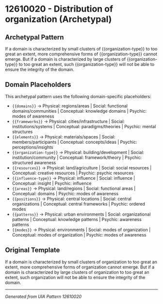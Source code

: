 # 12610020 - Distribution of organization (Archetypal)

## Archetypal Pattern

If a domain is characterized by small clusters of {{organization-type}} to too great an extent, more comprehensive forms of {{organization-type}} cannot emerge. But if a domain is characterized by large clusters of {{organization-type}} to too great an extent, such {{organization-type}} will not be able to ensure the integrity of the domain.

## Domain Placeholders

This archetypal pattern uses the following domain-specific placeholders:

- `{{domains}}` → Physical: regions/areas | Social: functional domains/communities | Conceptual: knowledge domains | Psychic: modes of awareness
- `{{frameworks}}` → Physical: cities/infrastructure | Social: institutions/systems | Conceptual: paradigms/theories | Psychic: mental structures
- `{{elements}}` → Physical: materials/spaces | Social: members/participants | Conceptual: concepts/ideas | Psychic: perceptions/insights
- `{{organization-type}}` → Physical: building/development | Social: institution/community | Conceptual: framework/theory | Psychic: structured awareness
- `{{resources}}` → Physical: land/agriculture | Social: social resources | Conceptual: creative resources | Psychic: psychic resources
- `{{influence-type}}` → Physical: influence | Social: influence | Conceptual: insight | Psychic: influence
- `{{areas}}` → Physical: land/regions | Social: functional areas | Conceptual: domains | Psychic: modes of awareness
- `{{positions}}` → Physical: central locations | Social: central organizations | Conceptual: central frameworks | Psychic: ordered modes
- `{{patterns}}` → Physical: urban environments | Social: organizational patterns | Conceptual: knowledge patterns | Psychic: awareness patterns
- `{{modes}}` → Physical: environments | Social: modes of organization | Conceptual: modes of organization | Psychic: modes of awareness

## Original Template

If a domain is characterized by small clusters of organization to too great an extent, more comprehensive forms of organization cannot emerge. But if a domain is characterized by large clusters of organization to too great an extent, such organization will not be able to ensure the integrity of the domain.

---
*Generated from UIA Pattern 12610020*
